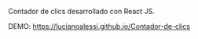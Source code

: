 Contador de clics desarrollado con React JS. 

DEMO: https://lucianoalessi.github.io/Contador-de-clics
